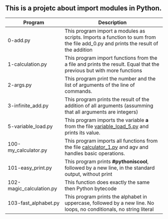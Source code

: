 ## This is a projetc about import modules in Python.

| Program | Description |
| ------ | ------ |
| 0-add.py | This program import a modules as scripts. Imports a function to sum from the file add_0.py and prints the result of the addition |
| 1-calculation.py | This program import functions from the a file and prints the result. Equal that the previous but with more functions |
| 2-args.py | This program print the number and the list of arguments of the line of commands.  |
| 3-infinite_add.py | This program prints the result of the addition of all arguments (assumming that all arguments are integers) |
| 5-variable_load.py | This program imports the variable **a** from the file [variable_load_5.py](https://github.com/CarolinaLopera/holbertonschool-higher_level_programming/blob/main/0x02-python-import_modules/variable_load_5.py) and prints its value. |
| 100-my_calculator.py | This program  imports all functions from the file [calculator_1.py](https://github.com/CarolinaLopera/holbertonschool-higher_level_programming/blob/main/0x02-python-import_modules/calculator_1.py) and agv and handles basic operations. |
| 101-easy_print.py | This program prints **#pythoniscool**, followed by a new line, in the standard output, without print |
| 102-magic_calculation.py | This function does exactly the same then Python bytecode |
| 103-fast_alphabet.py | This program prints the alphabet in uppercase, followed by a new line. No loops, no conditionals, no string literal |
